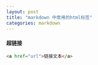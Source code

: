 ```yaml
---
layout: post
title: "markdown 中常用的html标签"
categories: markdown
---
```


#### 超链接

```html
<a href="url">链接文本</a>
```
